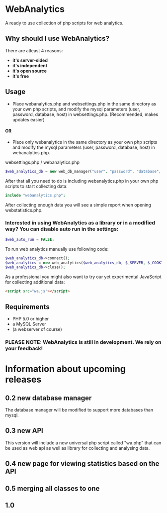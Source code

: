 # WebAnalytics
A ready to use collection of php scripts for web analytics.

## Why should I use WebAnalytics?
There are atleast 4 reasons:
* **it's server-sided**
* **it's independent**
* **it's open source**
* **it's free**

## Usage
* Place webanalytics.php and websettings.php in the same directory as your own php scripts, and modify the mysql parameters (user, password, database, host) in websettings.php. (Recommended, makes updates easier)
#### OR
* Place only webanalytics in the same directory as your own php scripts and modify the mysql parameters (user, password, database, host) in webanalytics.php.

websettings.php / webanalytics.php
```php
$web_analytics_db = new web_db_manager("user", "password", "database", "localhost");
```

After that all you need to do is including webanalytics.php in your own php scripts to start collecting data:
```php
include "webanalytics.php";
```

After collecting enough data you will see a simple report when opening webstatistics.php.

### Interested in using WebAnalytics as a library or in a modified way? You can disable auto run in the settings:
```php
$web_auto_run = FALSE;
```

To run web analytics manually use following code:
```php
$web_analytics_db->connect();
$web_analytics = new web_analytics($web_analytics_db, $_SERVER, $_COOKIE);
$web_analytics_db->close();
```

As a professional you might also want to try our yet experimental JavaScript for collecting additional data:
```html
<script src="wa.js"></script>
```

## Requirements
* PHP 5.0 or higher
* a MySQL Server
* (a webserver of course)

### PLEASE NOTE: WebAnalytics is still in development. We rely on your feedback!

# Information about upcoming releases
## 0.2 new database manager
The database manager will be modified to support more databases than mysql.
## 0.3 new API
This version will include a new universal php script called "wa.php" that can be used as web api as well as library for collecting and analysing data.
## 0.4 new page for viewing statistics based on the API
## 0.5 merging all classes to one
## 1.0
